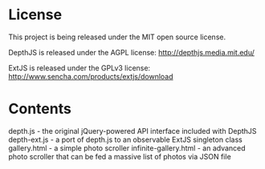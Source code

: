 License
=======
This project is being released under the MIT open source license.

DepthJS is released under the AGPL license: http://depthjs.media.mit.edu/

ExtJS is released under the GPLv3 license: http://www.sencha.com/products/extjs/download


Contents
========
depth.js - the original jQuery-powered API interface included with DepthJS
depth-ext.js - a port of depth.js to an observable ExtJS singleton class
gallery.html - a simple photo scroller
infinite-gallery.html - an advanced photo scroller that can be fed a massive list of photos via JSON file